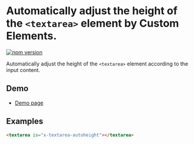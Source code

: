 # Automatically adjust the height of the `<textarea>` element by Custom Elements.

[![npm version](https://badge.fury.io/js/%40saekitominaga%2Fcustomelements-textarea-autoheight.svg)](https://badge.fury.io/js/%40saekitominaga%2Fcustomelements-textarea-autoheight)

Automatically adjust the height of the `<textarea>` element according to the input content.

## Demo

- [Demo page](https://saekitominaga.github.io/customelements-textarea-autoheight/demo.html)

## Examples

```HTML
<textarea is="x-textarea-autoheight"></textarea>
```
